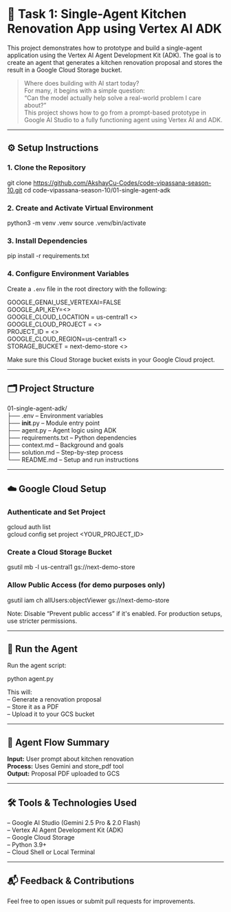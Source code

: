 # 🧠 Task 1: Single-Agent Kitchen Renovation App using Vertex AI ADK

This project demonstrates how to prototype and build a single-agent application using the Vertex AI Agent Development Kit (ADK). The goal is to create an agent that generates a kitchen renovation proposal and stores the result in a Google Cloud Storage bucket.

> Where does building with AI start today?  
> For many, it begins with a simple question:  
> “Can the model actually help solve a real-world problem I care about?”  
> This project shows how to go from a prompt-based prototype in Google AI Studio to a fully functioning agent using Vertex AI and ADK.

---

## ⚙️ Setup Instructions

### 1. Clone the Repository

git clone https://github.com/AkshayCu-Codes/code-vipassana-season-10.git
cd code-vipassana-season-10/01-single-agent-adk

### 2. Create and Activate Virtual Environment

python3 -m venv .venv
source .venv/bin/activate

### 3. Install Dependencies

pip install -r requirements.txt

### 4. Configure Environment Variables

Create a `.env` file in the root directory with the following:

GOOGLE_GENAI_USE_VERTEXAI=FALSE  
GOOGLE_API_KEY=<<your API KEY>>  
GOOGLE_CLOUD_LOCATION = us-central1 <<or your region>>  
GOOGLE_CLOUD_PROJECT = <<your project id>>  
PROJECT_ID = <<your project id>>  
GOOGLE_CLOUD_REGION=us-central1 <<or your region>>  
STORAGE_BUCKET = next-demo-store <<or your storage bucket name>>  

Make sure this Cloud Storage bucket exists in your Google Cloud project.

---

## 🗂️ Project Structure

01-single-agent-adk/  
├── .env                  – Environment variables  
├── __init__.py           – Module entry point  
├── agent.py              – Agent logic using ADK  
├── requirements.txt      – Python dependencies  
├── context.md            – Background and goals  
├── solution.md           – Step-by-step process  
└── README.md             – Setup and run instructions

---

## ☁️ Google Cloud Setup

### Authenticate and Set Project

gcloud auth list  
gcloud config set project <YOUR_PROJECT_ID>

### Create a Cloud Storage Bucket

gsutil mb -l us-central1 gs://next-demo-store

### Allow Public Access (for demo purposes only)

gsutil iam ch allUsers:objectViewer gs://next-demo-store

Note: Disable “Prevent public access” if it's enabled. For production setups, use stricter permissions.

---

## 🚀 Run the Agent

Run the agent script:

python agent.py

This will:  
– Generate a renovation proposal  
– Store it as a PDF  
– Upload it to your GCS bucket

---

## 🧠 Agent Flow Summary

**Input:** User prompt about kitchen renovation  
**Process:** Uses Gemini and store_pdf tool  
**Output:** Proposal PDF uploaded to GCS

---

## 🛠️ Tools & Technologies Used

– Google AI Studio (Gemini 2.5 Pro & 2.0 Flash)  
– Vertex AI Agent Development Kit (ADK)  
– Google Cloud Storage  
– Python 3.9+  
– Cloud Shell or Local Terminal

---

## 📬 Feedback & Contributions

Feel free to open issues or submit pull requests for improvements.
